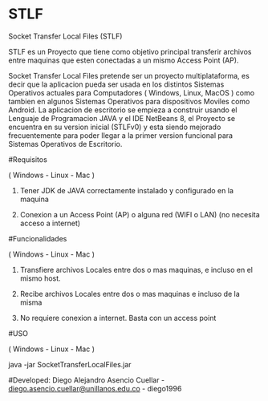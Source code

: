 # STLF
Socket Transfer Local Files (STLF) 

STLF es un Proyecto que tiene como objetivo principal 
transferir archivos entre maquinas que esten conectadas
a un mismo Access Point (AP). 

Socket Transfer Local Files pretende ser un proyecto 
multiplataforma, es decir que la aplicacion pueda ser
usada en los distintos Sistemas Operativos actuales 
para Computadores ( Windows, Linux, MacOS ) como tambien
en algunos Sistemas Operativos para dispositivos Moviles
como Android. La aplicacion de escritorio se empieza a 
construir usando el Lenguaje de Programacion JAVA y el 
IDE NetBeans 8, el Proyecto se encuentra en su version 
inicial (STLFv0) y esta siendo mejorado frecuentemente
para poder llegar a la primer version funcional para
Sistemas Operativos de Escritorio.


#Requisitos

( Windows - Linux - Mac )

1) Tener JDK de JAVA correctamente instalado y configurado
en la maquina

2) Conexion a un Access Point (AP) o alguna red (WIFI o LAN)
(no necesita acceso a internet)


#Funcionalidades

( Windows - Linux - Mac )

1) Transfiere archivos Locales entre dos o mas maquinas, e incluso
en el mismo host.

2) Recibe archivos Locales entre dos o mas maquinas e incluso de 
la misma

3) No requiere conexion a internet. Basta con un access point


#USO

( Windows - Linux - Mac )

java -jar SocketTransferLocalFiles.jar


#Developed: 
Diego Alejandro Asencio Cuellar - diego.asencio.cuellar@unillanos.edu.co - diego1996
